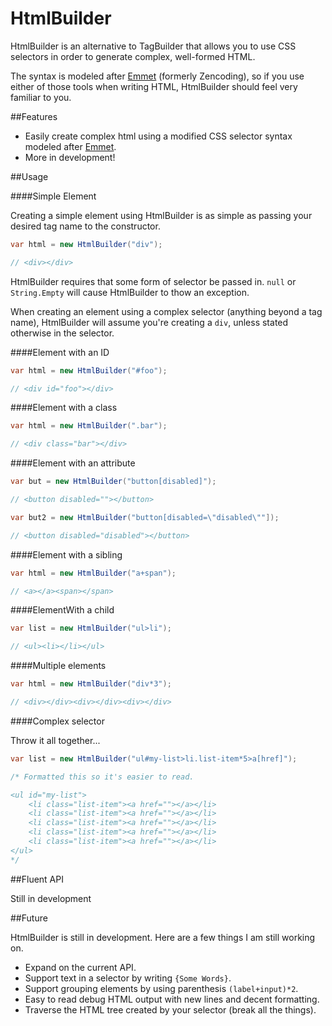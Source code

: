 HtmlBuilder
===========

HtmlBuilder is an alternative to TagBuilder that allows you to use CSS selectors in order to generate complex, well-formed HTML.

The syntax is modeled after [Emmet](http://emmet.io/) (formerly Zencoding), so if you use either of those tools when writing HTML, HtmlBuilder should feel very familiar to you.

##Features

* Easily create complex html using a modified CSS selector syntax modeled after [Emmet](http://emmet.io/).
* More in development!

##Usage

####Simple Element

Creating a simple element using HtmlBuilder is as simple as passing your desired tag name to the constructor.

```csharp
var html = new HtmlBuilder("div");

// <div></div>
```

HtmlBuilder requires that some form of selector be passed in.  `null` or `String.Empty` will cause HtmlBuilder to thow an exception.

When creating an element using a complex selector (anything beyond a tag name), HtmlBuilder will assume you're creating a `div`, unless stated otherwise in the selector.

####Element with an ID

```csharp
var html = new HtmlBuilder("#foo");

// <div id="foo"></div>
```

####Element with a class

```csharp
var html = new HtmlBuilder(".bar");

// <div class="bar"></div>
```

####Element with an attribute

```csharp
var but = new HtmlBuilder("button[disabled]");

// <button disabled=""></button>

var but2 = new HtmlBuilder("button[disabled=\"disabled\""]);

// <button disabled="disabled"></button>
```

####Element with a sibling

```csharp
var html = new HtmlBuilder("a+span");

// <a></a><span></span>
```

####ElementWith a child

```csharp
var list = new HtmlBuilder("ul>li");

// <ul><li></li></ul>
```

####Multiple elements

```csharp
var html = new HtmlBuilder("div*3");

// <div></div><div></div><div></div>
```

####Complex selector

Throw it all together...

```csharp
var list = new HtmlBuilder("ul#my-list>li.list-item*5>a[href]");

/* Formatted this so it's easier to read.

<ul id="my-list">
    <li class="list-item"><a href=""></a></li>
    <li class="list-item"><a href=""></a></li>
    <li class="list-item"><a href=""></a></li>
    <li class="list-item"><a href=""></a></li>
    <li class="list-item"><a href=""></a></li>
</ul>
*/
```

##Fluent API

Still in development

##Future

HtmlBuilder is still in development.  Here are a few things I am still working on.

* Expand on the current API.
* Support text in a selector by writing `{Some Words}`.
* Support grouping elements by using parenthesis `(label+input)*2`.
* Easy to read debug HTML output with new lines and decent formatting.
* Traverse the HTML tree created by your selector (break all the things).